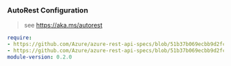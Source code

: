 ### AutoRest Configuration

> see https://aka.ms/autorest

``` yaml
require:
- https://github.com/Azure/azure-rest-api-specs/blob/51b37b069ecbb9d2fcd300eabd4b10b7911b7d7d/specification/containerregistry/resource-manager/readme.md
- https://github.com/Azure/azure-rest-api-specs/blob/51b37b069ecbb9d2fcd300eabd4b10b7911b7d7d/specification/containerregistry/resource-manager/readme.go.md
module-version: 0.2.0

```